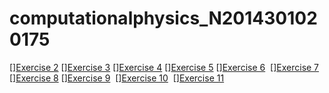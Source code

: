 # computationalphysics_N2014301020175
  [][Exercise 2](https://www.zybuluo.com/dewey777/note/500017)
  [][Exercise 3](https://www.zybuluo.com/dewey777/note/513275)
  [][Exercise 4](https://www.zybuluo.com/dewey777/note/525122)
  [][Exercise 5](https://www.zybuluo.com/dewey777/note/534034)
  [][Exercise 6](https://www.zybuluo.com/dewey777/note/542376)
  [][Exercise 7](https://www.zybuluo.com/dewey777/note/557945)
  [][Exercise 8](https://www.zybuluo.com/dewey777/note/565976)
  [][Exercise 9](https://www.zybuluo.com/dewey777/note/573635)
  [][Exercise 10](https://www.zybuluo.com/dewey777/note/581744)
  [][Exercise 11](https://www.zybuluo.com/dewey777/note/589839)
